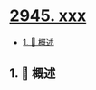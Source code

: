 # [2945. xxx](https://github.com/Tdahuyou/TNotes.leetcode/tree/main/notes/2945.%20xxx)

<!-- region:toc -->

- [1. 📝 概述](#1--概述)

<!-- endregion:toc -->

## 1. 📝 概述
